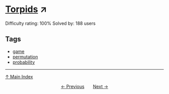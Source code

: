 # [Torpids](https://projecteuler.net/problem=597) ↗️

Difficulty rating: 100%
Solved by: 188 users
## Tags

- [game](../tags/game.md)
- [permutation](../tags/permutation.md)
- [probability](../tags/probability.md)



---

[↑ Main Index](../README.md)


<div align=center><a href='596.md'>← Previous</a> &nbsp;&nbsp; &nbsp;&nbsp;  <a href='598.md'>Next →</a></div>
